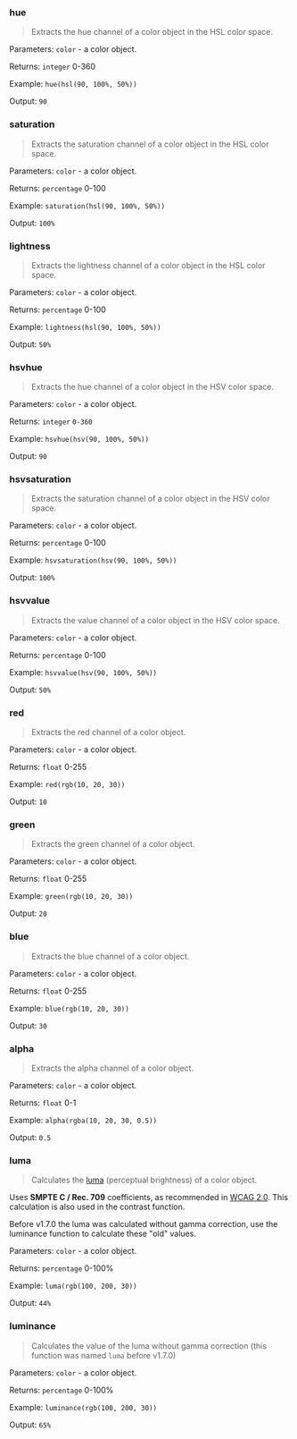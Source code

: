 ### hue

> Extracts the hue channel of a color object in the HSL color space.

Parameters: `color` - a color object.

Returns: `integer` 0-360

Example: `hue(hsl(90, 100%, 50%))`

Output: `90`


### saturation

> Extracts the saturation channel of a color object in the HSL color space.

Parameters: `color` - a color object.

Returns: `percentage` 0-100

Example: `saturation(hsl(90, 100%, 50%))`

Output: `100%`


### lightness

> Extracts the lightness channel of a color object in the HSL color space.

Parameters: `color` - a color object.

Returns: `percentage` 0-100

Example: `lightness(hsl(90, 100%, 50%))`

Output: `50%`


### hsvhue

> Extracts the hue channel of a color object in the HSV color space.

Parameters: `color` - a color object.

Returns: `integer` `0-360`

Example: `hsvhue(hsv(90, 100%, 50%))`

Output: `90`


### hsvsaturation

> Extracts the saturation channel of a color object in the HSV color space.

Parameters: `color` - a color object.

Returns: `percentage` 0-100

Example: `hsvsaturation(hsv(90, 100%, 50%))`

Output: `100%`


### hsvvalue

> Extracts the value channel of a color object in the HSV color space.

Parameters: `color` - a color object.

Returns: `percentage` 0-100

Example: `hsvvalue(hsv(90, 100%, 50%))`

Output: `50%`


### red

> Extracts the red channel of a color object.

Parameters: `color` - a color object.

Returns: `float` 0-255

Example: `red(rgb(10, 20, 30))`

Output: `10`


### green

> Extracts the green channel of a color object.

Parameters: `color` - a color object.

Returns: `float` 0-255

Example: `green(rgb(10, 20, 30))`

Output: `20`


### blue

> Extracts the blue channel of a color object.

Parameters: `color` - a color object.

Returns: `float` 0-255

Example: `blue(rgb(10, 20, 30))`

Output: `30`


### alpha

> Extracts the alpha channel of a color object.

Parameters: `color` - a color object.

Returns: `float` 0-1

Example: `alpha(rgba(10, 20, 30, 0.5))`

Output: `0.5`


### luma

> Calculates the [luma](http://en.wikipedia.org/wiki/Luma_%28video%29) (perceptual brightness) of a color object.

Uses **SMPTE C / Rec. 709** coefficients, as recommended in [WCAG 2.0](http://www.w3.org/TR/2008/REC-WCAG20-20081211/#relativeluminancedef). This calculation is also used in the contrast function.

Before v1.7.0 the luma was calculated without gamma correction, use the luminance function to calculate these "old" values.

Parameters: `color` - a color object.

Returns: `percentage` 0-100%

Example: `luma(rgb(100, 200, 30))`

Output: `44%`


### luminance

> Calculates the value of the luma without gamma correction (this function was named `luma` before v1.7.0)

Parameters: `color` - a color object.

Returns: `percentage` 0-100%

Example: `luminance(rgb(100, 200, 30))`

Output: `65%`
